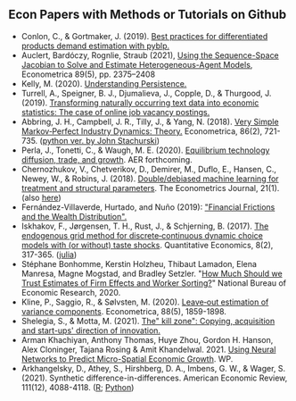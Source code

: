 ## Econ Papers with Methods or Tutorials on Github

- Conlon, C., & Gortmaker, J. (2019). [Best practices for differentiated products demand estimation with pyblp.](https://github.com/jeffgortmaker/pyblp)
- Auclert, Bardóczy, Rognlie, Straub (2021), [Using the Sequence-Space Jacobian to Solve and Estimate Heterogeneous-Agent Models](https://github.com/shade-econ/sequence-jacobian), Econometrica 89(5), pp. 2375–2408
- Kelly, M. (2020). [Understanding Persistence.](https://github.com/morganwkelly/persistence)
- Turrell, A., Speigner, B. J., Djumalieva, J., Copple, D., & Thurgood, J. (2019). [Transforming naturally occurring text data into economic statistics: The case of online job vacancy postings.](https://github.com/aeturrell/occupationcoder)
- Abbring, J. H., Campbell, J. R., Tilly, J., & Yang, N. (2018). [Very Simple Markov‐Perfect Industry Dynamics: Theory.](https://github.com/jtilly/very-simple-theory-replication) Econometrica, 86(2), 721-735. ([python ver. by John Stachurski](https://notes.quantecon.org/submission/5b569e1617fb4900153deb07))
- Perla, J., Tonetti, C., & Waugh, M. E. (2020). [Equilibrium technology diffusion, trade, and growth](https://github.com/jlperla/PerlaTonettiWaugh.jl). AER forthcoming.
- Chernozhukov, V., Chetverikov, D., Demirer, M., Duflo, E., Hansen, C., Newey, W., & Robins, J. (2018). [Double/debiased machine learning for treatment and structural parameters](https://github.com/DoubleML). The Econometrics Journal, 21(1). (also [here](https://github.com/MCKnaus/dmlmt))
- Fernández-Villaverde, Hurtado, and Nuño (2019): ["Financial Frictions and the Wealth Distribution".](https://github.com/jesusfv/financial-frictions)
- Iskhakov, F., Jørgensen, T. H., Rust, J., & Schjerning, B. (2017). [The endogenous grid method for discrete‐continuous dynamic choice models with (or without) taste shocks](https://github.com/fediskhakov/dcegm). Quantitative Economics, 8(2), 317-365. ([julia](https://github.com/floswald/DCEGM.jl))
- Stéphane Bonhomme, Kerstin Holzheu, Thibaut Lamadon, Elena Manresa, Magne Mogstad, and Bradley Setzler. "[How Much Should we Trust Estimates of Firm Effects and Worker Sorting?](https://github.com/tlamadon/pytwoway)" National Bureau of Economic Research, 2020.
- Kline, P., Saggio, R., & Sølvsten, M. (2020). [Leave‐out estimation of variance components](https://github.com/HighDimensionalEconLab/VarianceComponentsHDFE.jl). Econometrica, 88(5), 1859-1898.
- Shelegia, S., & Motta, M. (2021). [The" kill zone": Copying, acquisition and start-ups' direction of innovation.](https://github.com/manuelbieri/shelegia_motta_2021)
- Arman Khachiyan, Anthony Thomas, Huye Zhou, Gordon H. Hanson, Alex Cloninger, Tajana Rosing & Amit Khandelwal. 2021. [Using Neural Networks to Predict Micro-Spatial Economic Growth](https://github.com/thomas9t/spatial-econ-cnn). WP.
- Arkhangelsky, D., Athey, S., Hirshberg, D. A., Imbens, G. W., & Wager, S. (2021). Synthetic difference-in-differences. American Economic Review, 111(12), 4088-4118. ([R](https://github.com/synth-inference/synthdid); [Python](https://github.com/skranz/xsynthdid))

